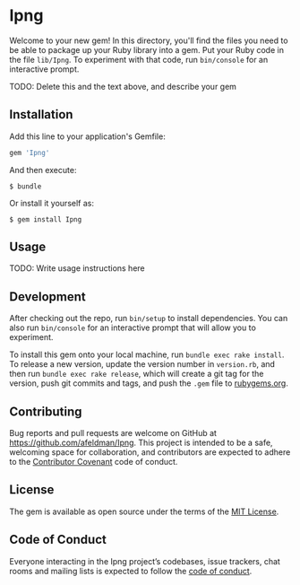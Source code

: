 # Ipng

Welcome to your new gem! In this directory, you'll find the files you need to be able to package up your Ruby library into a gem. Put your Ruby code in the file `lib/Ipng`. To experiment with that code, run `bin/console` for an interactive prompt.

TODO: Delete this and the text above, and describe your gem

## Installation

Add this line to your application's Gemfile:

```ruby
gem 'Ipng'
```

And then execute:

    $ bundle

Or install it yourself as:

    $ gem install Ipng

## Usage

TODO: Write usage instructions here

## Development

After checking out the repo, run `bin/setup` to install dependencies. You can also run `bin/console` for an interactive prompt that will allow you to experiment.

To install this gem onto your local machine, run `bundle exec rake install`. To release a new version, update the version number in `version.rb`, and then run `bundle exec rake release`, which will create a git tag for the version, push git commits and tags, and push the `.gem` file to [rubygems.org](https://rubygems.org).

## Contributing

Bug reports and pull requests are welcome on GitHub at https://github.com/afeldman/Ipng. This project is intended to be a safe, welcoming space for collaboration, and contributors are expected to adhere to the [Contributor Covenant](http://contributor-covenant.org) code of conduct.

## License

The gem is available as open source under the terms of the [MIT License](https://opensource.org/licenses/MIT).

## Code of Conduct

Everyone interacting in the Ipng project’s codebases, issue trackers, chat rooms and mailing lists is expected to follow the [code of conduct](https://github.com/afeldman/Ipng/blob/master/CODE_OF_CONDUCT.md).
